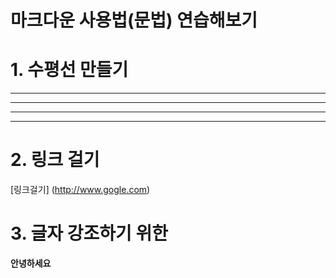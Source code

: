 마크다운 사용법(문법) 연습해보기 
=========================

# 1. 수평선 만들기 

* * *
***
- - -
-----

# 2. 링크 걸기 

[링크걸기] (http://www.gogle.com)


# 3. 글자 강조하기 위한 

**안녕하세요**




